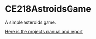# CE218AstroidsGame

A simple asteroids game.

[Here is the projects manual and report](https://github.com/billystrange20/CE218AstroidsGame/blob/master/CE218%20Manual%20and%20report.odt)
